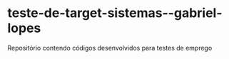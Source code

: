 # teste-de-target-sistemas--gabriel-lopes
Repositório contendo códigos desenvolvidos para testes de emprego
